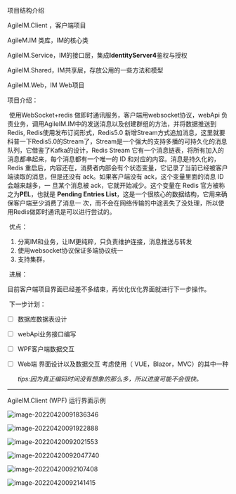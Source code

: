 项目结构介绍

AgileIM.Client ，客户端项目

AgileM.IM  类库，IM的核心类

AgileIM.Service，IM的接口层，集成**IdentityServer4**鉴权与授权

AgileIM.Shared，IM共享层，存放公用的一些方法和模型

AgileIM.Web，IM Web项目

项目介绍：

​	使用WebSocket+redis 做即时通讯服务，客户端用websocket协议，webApi 负责业务，调用AgileIM.IM中的发送消息以及创建群组的方法，并将数据推送到Redis, Redis使用发布订阅形式，Redis5.0 新增Stream方式追加消息，这里就要科普一下Redis5.0的Stream了，Stream是一个强大的支持多播的可持久化的消息队列，它借鉴了Kafka的设计，Redis Stream 它有一个消息链表，将所有加入的消息都串起来，每个消息都有一个唯一的 ID 和对应的内容。消息是持久化的，Redis 重启后，内容还在，消费者内部会有个状态变量，它记录了当前已经被客户端读取的消息，但是还没有 ack。如果客户端没有 ack，这个变量里面的消息 ID 会越来越多，一 旦某个消息被 ack，它就开始减少。这个变量在 Redis 官方被称之为**PEL**，也就是 **Pending Entries List**，这是一个很核心的数据结构，它用来确保客户端至少消费了消息一 次，而不会在网络传输的中途丢失了没处理，所以使用Redis做即时通讯是可以进行尝试的。

​	优点：

1. 分离IM和业务，让IM更纯粹，只负责维护连接，消息推送与转发
2. 使用websocket协议保证多端协议统一
3. 支持集群，

​    进展：

​	目前客户端项目界面已经差不多结束，再优化优化界面就进行下一步操作。

​    下一步计划：

- [ ] 数据库数据表设计

- [ ] webApi业务接口编写

- [ ] WPF客户端数据交互

- [ ] Web端 界面设计以及数据交互 考虑使用（ VUE，Blazor，MVC）的其中一种

  

  *tips:因为真正编码时间没有想象的那么多，所以进度可能不会很快。*

------

AgileIM.Client (WPF) 运行界面示例

![image-20220420091836346](C:\Users\15991\AppData\Roaming\Typora\typora-user-images\image-20220420091836346.png)

![image-20220420091922888](C:\Users\15991\AppData\Roaming\Typora\typora-user-images\image-20220420091922888.png)

![image-20220420092021553](C:\Users\15991\AppData\Roaming\Typora\typora-user-images\image-20220420092021553.png)

![image-20220420092047740](C:\Users\15991\AppData\Roaming\Typora\typora-user-images\image-20220420092047740.png)

![image-20220420092107408](C:\Users\15991\AppData\Roaming\Typora\typora-user-images\image-20220420092107408.png)

![image-20220420092141415](C:\Users\15991\AppData\Roaming\Typora\typora-user-images\image-20220420092141415.png)